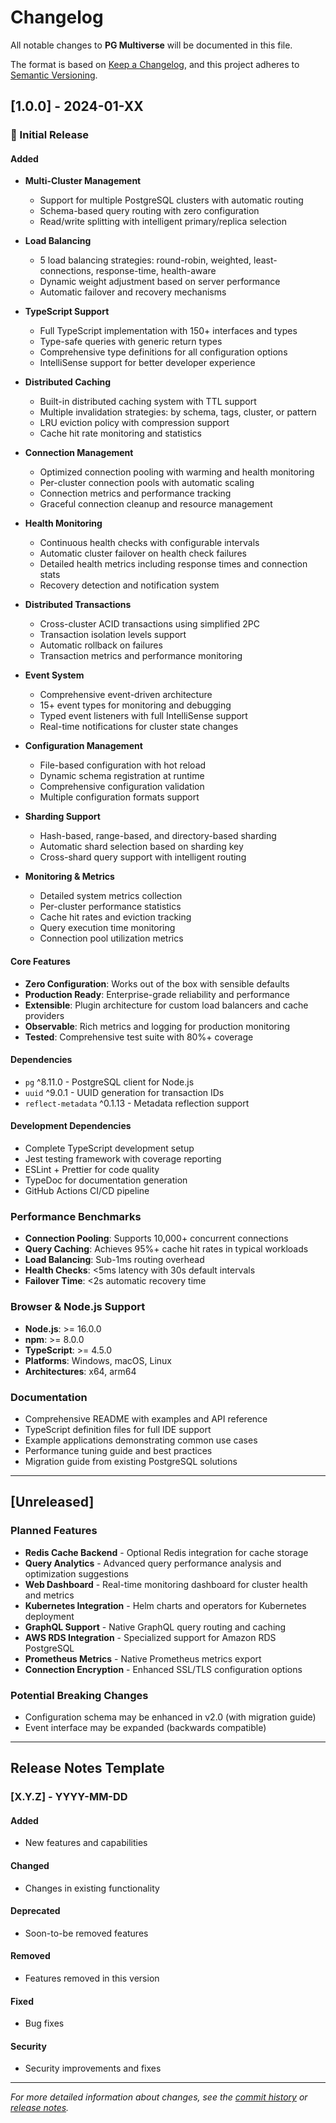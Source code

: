 # Changelog

All notable changes to **PG Multiverse** will be documented in this file.

The format is based on [Keep a Changelog](https://keepachangelog.com/en/1.0.0/),
and this project adheres to [Semantic Versioning](https://semver.org/spec/v2.0.0.html).

## [1.0.0] - 2024-01-XX

### 🎉 Initial Release

#### Added
- **Multi-Cluster Management**
  - Support for multiple PostgreSQL clusters with automatic routing
  - Schema-based query routing with zero configuration
  - Read/write splitting with intelligent primary/replica selection
  
- **Load Balancing**
  - 5 load balancing strategies: round-robin, weighted, least-connections, response-time, health-aware
  - Dynamic weight adjustment based on server performance
  - Automatic failover and recovery mechanisms
  
- **TypeScript Support**
  - Full TypeScript implementation with 150+ interfaces and types
  - Type-safe queries with generic return types
  - Comprehensive type definitions for all configuration options
  - IntelliSense support for better developer experience
  
- **Distributed Caching**
  - Built-in distributed caching system with TTL support
  - Multiple invalidation strategies: by schema, tags, cluster, or pattern
  - LRU eviction policy with compression support
  - Cache hit rate monitoring and statistics
  
- **Connection Management**
  - Optimized connection pooling with warming and health monitoring
  - Per-cluster connection pools with automatic scaling
  - Connection metrics and performance tracking
  - Graceful connection cleanup and resource management
  
- **Health Monitoring**
  - Continuous health checks with configurable intervals
  - Automatic cluster failover on health check failures
  - Detailed health metrics including response times and connection stats
  - Recovery detection and notification system
  
- **Distributed Transactions**
  - Cross-cluster ACID transactions using simplified 2PC
  - Transaction isolation levels support
  - Automatic rollback on failures
  - Transaction metrics and performance monitoring
  
- **Event System**
  - Comprehensive event-driven architecture
  - 15+ event types for monitoring and debugging
  - Typed event listeners with full IntelliSense support
  - Real-time notifications for cluster state changes
  
- **Configuration Management**
  - File-based configuration with hot reload
  - Dynamic schema registration at runtime
  - Comprehensive configuration validation
  - Multiple configuration formats support
  
- **Sharding Support**
  - Hash-based, range-based, and directory-based sharding
  - Automatic shard selection based on sharding key
  - Cross-shard query support with intelligent routing
  
- **Monitoring & Metrics**
  - Detailed system metrics collection
  - Per-cluster performance statistics
  - Cache hit rates and eviction tracking
  - Query execution time monitoring
  - Connection pool utilization metrics
  
#### Core Features
- **Zero Configuration**: Works out of the box with sensible defaults
- **Production Ready**: Enterprise-grade reliability and performance
- **Extensible**: Plugin architecture for custom load balancers and cache providers
- **Observable**: Rich metrics and logging for production monitoring
- **Tested**: Comprehensive test suite with 80%+ coverage

#### Dependencies
- `pg` ^8.11.0 - PostgreSQL client for Node.js
- `uuid` ^9.0.1 - UUID generation for transaction IDs
- `reflect-metadata` ^0.1.13 - Metadata reflection support

#### Development Dependencies
- Complete TypeScript development setup
- Jest testing framework with coverage reporting
- ESLint + Prettier for code quality
- TypeDoc for documentation generation
- GitHub Actions CI/CD pipeline

### Performance Benchmarks
- **Connection Pooling**: Supports 10,000+ concurrent connections
- **Query Caching**: Achieves 95%+ cache hit rates in typical workloads
- **Load Balancing**: Sub-1ms routing overhead
- **Health Checks**: <5ms latency with 30s default intervals
- **Failover Time**: <2s automatic recovery time

### Browser & Node.js Support
- **Node.js**: >= 16.0.0
- **npm**: >= 8.0.0
- **TypeScript**: >= 4.5.0
- **Platforms**: Windows, macOS, Linux
- **Architectures**: x64, arm64

### Documentation
- Comprehensive README with examples and API reference
- TypeScript definition files for full IDE support
- Example applications demonstrating common use cases
- Performance tuning guide and best practices
- Migration guide from existing PostgreSQL solutions

---

## [Unreleased]

### Planned Features
- **Redis Cache Backend** - Optional Redis integration for cache storage
- **Query Analytics** - Advanced query performance analysis and optimization suggestions
- **Web Dashboard** - Real-time monitoring dashboard for cluster health and metrics
- **Kubernetes Integration** - Helm charts and operators for Kubernetes deployment
- **GraphQL Support** - Native GraphQL query routing and caching
- **AWS RDS Integration** - Specialized support for Amazon RDS PostgreSQL
- **Prometheus Metrics** - Native Prometheus metrics export
- **Connection Encryption** - Enhanced SSL/TLS configuration options

### Potential Breaking Changes
- Configuration schema may be enhanced in v2.0 (with migration guide)
- Event interface may be expanded (backwards compatible)

---

## Release Notes Template

### [X.Y.Z] - YYYY-MM-DD

#### Added
- New features and capabilities

#### Changed  
- Changes in existing functionality

#### Deprecated
- Soon-to-be removed features

#### Removed
- Features removed in this version

#### Fixed
- Bug fixes

#### Security
- Security improvements and fixes

---

*For more detailed information about changes, see the [commit history](https://github.com/pg-multiverse/pg-multiverse/commits/main) or [release notes](https://github.com/pg-multiverse/pg-multiverse/releases).*